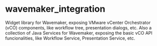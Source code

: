 wavemaker_integration
=====================
Widget library for Wavemaker, exposing VMware vCenter Orchestrator (vCO) components, like workflow tree, presentation dialogs, etc. Also a collection of Java Services for Wavemaker, exposing the basic vCO API funcionalities, like Workflow Service, Presentation Service, etc.
